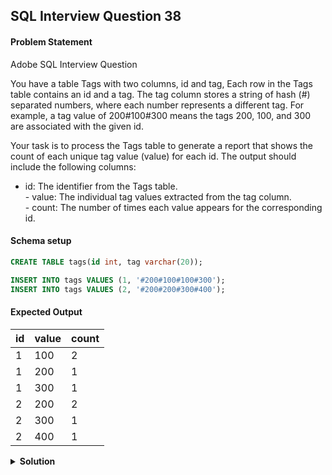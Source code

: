 ## SQL Interview Question 38

#### Problem Statement

<bold>Adobe SQL Interview Question</bold>

You have a table Tags with two columns, id and tag,
Each row in the Tags table contains an id and a tag. The tag column stores a string of hash (#) separated numbers, where each number represents a different tag.
For example, a tag value of 200#100#300 means the tags 200, 100, and 300 are associated with the given id.

Your task is to process the Tags table to generate a report that shows the count of each unique tag value (value) for each id.
The output should include the following columns:

- id: The identifier from the Tags table.
</br>- value: The individual tag values extracted from the tag column.
</br>- count: The number of times each value appears for the corresponding id.
#### Schema setup

```sql
CREATE TABLE tags(id int, tag varchar(20));

INSERT INTO tags VALUES (1, '#200#100#100#300');
INSERT INTO tags VALUES (2, '#200#200#300#400');
```

#### Expected Output

| id | value | count |
|----|-------|-------|
| 1  | 100   | 2     |
| 1  | 200   | 1     |
| 1  | 300   | 1     |
| 2  | 200   | 2     |
| 2  | 300   | 1     |
| 2  | 400   | 1     |

<details>
<summary><strong>Solution</strong></summary>

```sql
WITH RECURSIVE split_tags AS (
    SELECT
        id,
        SUBSTRING_INDEX(tag, '#', 1) AS value,
        SUBSTRING(tag, LENGTH(SUBSTRING_INDEX(tag, '#', 1)) + 2) AS remaining
    FROM tags
    WHERE tag IS NOT NULL
    UNION ALL
    SELECT
        id,
        SUBSTRING_INDEX(remaining, '#', 1) AS value,
        SUBSTRING(remaining, LENGTH(SUBSTRING_INDEX(remaining, '#', 1)) + 2) AS remaining
    FROM split_tags
    WHERE remaining IS NOT NULL AND remaining != ''
)

SELECT
    id,
    value,
    COUNT(1) AS count
FROM split_tags
WHERE value != ''
GROUP BY id,value
ORDER BY id;ers
WHERE rn <= 2;
```
</details>
